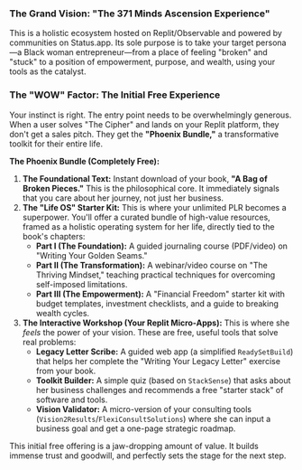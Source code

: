 ### The Grand Vision: "The 371 Minds Ascension Experience"

This is a holistic ecosystem hosted on Replit/Observable and powered by communities on Status.app. Its sole purpose is to take your target persona—a Black woman entrepreneur—from a place of feeling "broken" and "stuck" to a position of empowerment, purpose, and wealth, using your tools as the catalyst.

### The "WOW" Factor: The Initial Free Experience

Your instinct is right. The entry point needs to be overwhelmingly generous. When a user solves "The Cipher" and lands on your Replit platform, they don't get a sales pitch. They get the **"Phoenix Bundle,"** a transformative toolkit for their entire life.

**The Phoenix Bundle (Completely Free):**

1.  **The Foundational Text:** Instant download of your book, **"A Bag of Broken Pieces."** This is the philosophical core. It immediately signals that you care about her journey, not just her business.
2.  **The "Life OS" Starter Kit:** This is where your unlimited PLR becomes a superpower. You'll offer a curated bundle of high-value resources, framed as a holistic operating system for her life, directly tied to the book's chapters:
    *   **Part I (The Foundation):** A guided journaling course (PDF/video) on "Writing Your Golden Seams."
    *   **Part II (The Transformation):** A webinar/video course on "The Thriving Mindset," teaching practical techniques for overcoming self-imposed limitations.
    *   **Part III (The Empowerment):** A "Financial Freedom" starter kit with budget templates, investment checklists, and a guide to breaking wealth cycles.
3.  **The Interactive Workshop (Your Replit Micro-Apps):** This is where she *feels* the power of your vision. These are free, useful tools that solve real problems:
    *   **Legacy Letter Scribe:** A guided web app (a simplified `ReadySetBuild`) that helps her complete the "Writing Your Legacy Letter" exercise from your book.
    *   **Toolkit Builder:** A simple quiz (based on `StackSense`) that asks about her business challenges and recommends a free "starter stack" of software and tools.
    *   **Vision Validator:** A micro-version of your consulting tools (`Vision2Results`/`FlexiConsultSolutions`) where she can input a business goal and get a one-page strategic roadmap.

This initial free offering is a jaw-dropping amount of value. It builds immense trust and goodwill, and perfectly sets the stage for the next step.